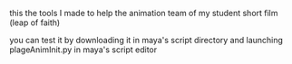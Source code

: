 this the tools I made to help the animation team of my student short film (leap of faith)

you can test it by downloading it in maya's script directory and launching plageAnimInit.py in maya's script editor
